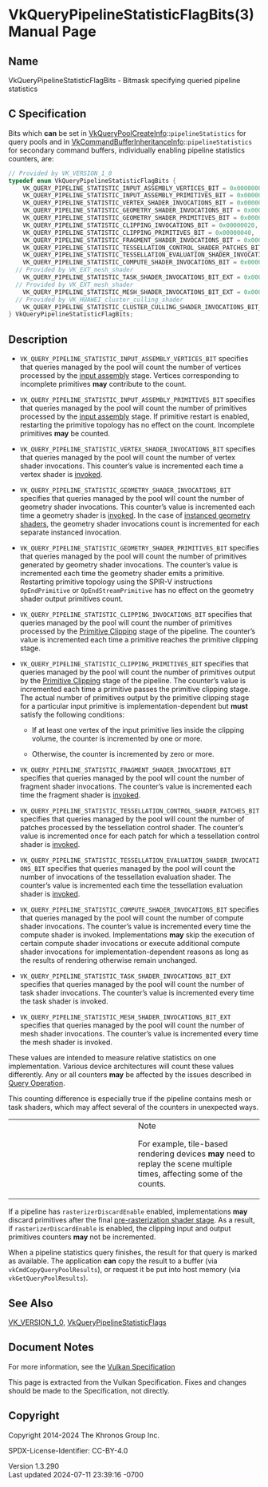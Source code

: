 # VkQueryPipelineStatisticFlagBits(3) Manual Page

## Name

VkQueryPipelineStatisticFlagBits - Bitmask specifying queried pipeline
statistics



## <a href="#_c_specification" class="anchor"></a>C Specification

Bits which **can** be set in
[VkQueryPoolCreateInfo](https://registry.khronos.org/vulkan/specs/1.3-extensions/man/html/VkQueryPoolCreateInfo.html)::`pipelineStatistics`
for query pools and in
[VkCommandBufferInheritanceInfo](https://registry.khronos.org/vulkan/specs/1.3-extensions/man/html/VkCommandBufferInheritanceInfo.html)::`pipelineStatistics`
for secondary command buffers, individually enabling pipeline statistics
counters, are:

``` c
// Provided by VK_VERSION_1_0
typedef enum VkQueryPipelineStatisticFlagBits {
    VK_QUERY_PIPELINE_STATISTIC_INPUT_ASSEMBLY_VERTICES_BIT = 0x00000001,
    VK_QUERY_PIPELINE_STATISTIC_INPUT_ASSEMBLY_PRIMITIVES_BIT = 0x00000002,
    VK_QUERY_PIPELINE_STATISTIC_VERTEX_SHADER_INVOCATIONS_BIT = 0x00000004,
    VK_QUERY_PIPELINE_STATISTIC_GEOMETRY_SHADER_INVOCATIONS_BIT = 0x00000008,
    VK_QUERY_PIPELINE_STATISTIC_GEOMETRY_SHADER_PRIMITIVES_BIT = 0x00000010,
    VK_QUERY_PIPELINE_STATISTIC_CLIPPING_INVOCATIONS_BIT = 0x00000020,
    VK_QUERY_PIPELINE_STATISTIC_CLIPPING_PRIMITIVES_BIT = 0x00000040,
    VK_QUERY_PIPELINE_STATISTIC_FRAGMENT_SHADER_INVOCATIONS_BIT = 0x00000080,
    VK_QUERY_PIPELINE_STATISTIC_TESSELLATION_CONTROL_SHADER_PATCHES_BIT = 0x00000100,
    VK_QUERY_PIPELINE_STATISTIC_TESSELLATION_EVALUATION_SHADER_INVOCATIONS_BIT = 0x00000200,
    VK_QUERY_PIPELINE_STATISTIC_COMPUTE_SHADER_INVOCATIONS_BIT = 0x00000400,
  // Provided by VK_EXT_mesh_shader
    VK_QUERY_PIPELINE_STATISTIC_TASK_SHADER_INVOCATIONS_BIT_EXT = 0x00000800,
  // Provided by VK_EXT_mesh_shader
    VK_QUERY_PIPELINE_STATISTIC_MESH_SHADER_INVOCATIONS_BIT_EXT = 0x00001000,
  // Provided by VK_HUAWEI_cluster_culling_shader
    VK_QUERY_PIPELINE_STATISTIC_CLUSTER_CULLING_SHADER_INVOCATIONS_BIT_HUAWEI = 0x00002000,
} VkQueryPipelineStatisticFlagBits;
```

## <a href="#_description" class="anchor"></a>Description

- `VK_QUERY_PIPELINE_STATISTIC_INPUT_ASSEMBLY_VERTICES_BIT` specifies
  that queries managed by the pool will count the number of vertices
  processed by the <a
  href="https://registry.khronos.org/vulkan/specs/1.3-extensions/html/vkspec.html#drawing"
  target="_blank" rel="noopener">input assembly</a> stage. Vertices
  corresponding to incomplete primitives **may** contribute to the
  count.

- `VK_QUERY_PIPELINE_STATISTIC_INPUT_ASSEMBLY_PRIMITIVES_BIT` specifies
  that queries managed by the pool will count the number of primitives
  processed by the <a
  href="https://registry.khronos.org/vulkan/specs/1.3-extensions/html/vkspec.html#drawing"
  target="_blank" rel="noopener">input assembly</a> stage. If primitive
  restart is enabled, restarting the primitive topology has no effect on
  the count. Incomplete primitives **may** be counted.

- `VK_QUERY_PIPELINE_STATISTIC_VERTEX_SHADER_INVOCATIONS_BIT` specifies
  that queries managed by the pool will count the number of vertex
  shader invocations. This counter’s value is incremented each time a
  vertex shader is <a
  href="https://registry.khronos.org/vulkan/specs/1.3-extensions/html/vkspec.html#shaders-vertex-execution"
  target="_blank" rel="noopener">invoked</a>.

- `VK_QUERY_PIPELINE_STATISTIC_GEOMETRY_SHADER_INVOCATIONS_BIT`
  specifies that queries managed by the pool will count the number of
  geometry shader invocations. This counter’s value is incremented each
  time a geometry shader is <a
  href="https://registry.khronos.org/vulkan/specs/1.3-extensions/html/vkspec.html#shaders-geometry-execution"
  target="_blank" rel="noopener">invoked</a>. In the case of <a
  href="https://registry.khronos.org/vulkan/specs/1.3-extensions/html/vkspec.html#geometry-invocations"
  target="_blank" rel="noopener">instanced geometry shaders</a>, the
  geometry shader invocations count is incremented for each separate
  instanced invocation.

- `VK_QUERY_PIPELINE_STATISTIC_GEOMETRY_SHADER_PRIMITIVES_BIT` specifies
  that queries managed by the pool will count the number of primitives
  generated by geometry shader invocations. The counter’s value is
  incremented each time the geometry shader emits a primitive.
  Restarting primitive topology using the SPIR-V instructions
  `OpEndPrimitive` or `OpEndStreamPrimitive` has no effect on the
  geometry shader output primitives count.

- `VK_QUERY_PIPELINE_STATISTIC_CLIPPING_INVOCATIONS_BIT` specifies that
  queries managed by the pool will count the number of primitives
  processed by the <a
  href="https://registry.khronos.org/vulkan/specs/1.3-extensions/html/vkspec.html#vertexpostproc-clipping"
  target="_blank" rel="noopener">Primitive Clipping</a> stage of the
  pipeline. The counter’s value is incremented each time a primitive
  reaches the primitive clipping stage.

- `VK_QUERY_PIPELINE_STATISTIC_CLIPPING_PRIMITIVES_BIT` specifies that
  queries managed by the pool will count the number of primitives output
  by the <a
  href="https://registry.khronos.org/vulkan/specs/1.3-extensions/html/vkspec.html#vertexpostproc-clipping"
  target="_blank" rel="noopener">Primitive Clipping</a> stage of the
  pipeline. The counter’s value is incremented each time a primitive
  passes the primitive clipping stage. The actual number of primitives
  output by the primitive clipping stage for a particular input
  primitive is implementation-dependent but **must** satisfy the
  following conditions:

  - If at least one vertex of the input primitive lies inside the
    clipping volume, the counter is incremented by one or more.

  - Otherwise, the counter is incremented by zero or more.

- `VK_QUERY_PIPELINE_STATISTIC_FRAGMENT_SHADER_INVOCATIONS_BIT`
  specifies that queries managed by the pool will count the number of
  fragment shader invocations. The counter’s value is incremented each
  time the fragment shader is <a
  href="https://registry.khronos.org/vulkan/specs/1.3-extensions/html/vkspec.html#fragops-shader"
  target="_blank" rel="noopener">invoked</a>.

- `VK_QUERY_PIPELINE_STATISTIC_TESSELLATION_CONTROL_SHADER_PATCHES_BIT`
  specifies that queries managed by the pool will count the number of
  patches processed by the tessellation control shader. The counter’s
  value is incremented once for each patch for which a tessellation
  control shader is <a
  href="https://registry.khronos.org/vulkan/specs/1.3-extensions/html/vkspec.html#shaders-tessellation-control-execution"
  target="_blank" rel="noopener">invoked</a>.

- `VK_QUERY_PIPELINE_STATISTIC_TESSELLATION_EVALUATION_SHADER_INVOCATIONS_BIT`
  specifies that queries managed by the pool will count the number of
  invocations of the tessellation evaluation shader. The counter’s value
  is incremented each time the tessellation evaluation shader is <a
  href="https://registry.khronos.org/vulkan/specs/1.3-extensions/html/vkspec.html#shaders-tessellation-evaluation-execution"
  target="_blank" rel="noopener">invoked</a>.

- `VK_QUERY_PIPELINE_STATISTIC_COMPUTE_SHADER_INVOCATIONS_BIT` specifies
  that queries managed by the pool will count the number of compute
  shader invocations. The counter’s value is incremented every time the
  compute shader is invoked. Implementations **may** skip the execution
  of certain compute shader invocations or execute additional compute
  shader invocations for implementation-dependent reasons as long as the
  results of rendering otherwise remain unchanged.

- `VK_QUERY_PIPELINE_STATISTIC_TASK_SHADER_INVOCATIONS_BIT_EXT`
  specifies that queries managed by the pool will count the number of
  task shader invocations. The counter’s value is incremented every time
  the task shader is invoked.

- `VK_QUERY_PIPELINE_STATISTIC_MESH_SHADER_INVOCATIONS_BIT_EXT`
  specifies that queries managed by the pool will count the number of
  mesh shader invocations. The counter’s value is incremented every time
  the mesh shader is invoked.

These values are intended to measure relative statistics on one
implementation. Various device architectures will count these values
differently. Any or all counters **may** be affected by the issues
described in <a
href="https://registry.khronos.org/vulkan/specs/1.3-extensions/html/vkspec.html#queries-operation-undefined"
target="_blank" rel="noopener">Query Operation</a>.

This counting difference is especially true if the pipeline contains
mesh or task shaders, which may affect several of the counters in
unexpected ways.

<table>
<colgroup>
<col style="width: 50%" />
<col style="width: 50%" />
</colgroup>
<tbody>
<tr>
<td class="icon"><em></em></td>
<td class="content">Note
<p>For example, tile-based rendering devices <strong>may</strong> need
to replay the scene multiple times, affecting some of the
counts.</p></td>
</tr>
</tbody>
</table>

If a pipeline has `rasterizerDiscardEnable` enabled, implementations
**may** discard primitives after the final <a
href="https://registry.khronos.org/vulkan/specs/1.3-extensions/html/vkspec.html#pipelines-graphics-subsets-pre-rasterization"
target="_blank" rel="noopener">pre-rasterization shader stage</a>. As a
result, if `rasterizerDiscardEnable` is enabled, the clipping input and
output primitives counters **may** not be incremented.

When a pipeline statistics query finishes, the result for that query is
marked as available. The application **can** copy the result to a buffer
(via `vkCmdCopyQueryPoolResults`), or request it be put into host memory
(via `vkGetQueryPoolResults`).

## <a href="#_see_also" class="anchor"></a>See Also

[VK_VERSION_1_0](https://registry.khronos.org/vulkan/specs/1.3-extensions/man/html/VK_VERSION_1_0.html),
[VkQueryPipelineStatisticFlags](https://registry.khronos.org/vulkan/specs/1.3-extensions/man/html/VkQueryPipelineStatisticFlags.html)

## <a href="#_document_notes" class="anchor"></a>Document Notes

For more information, see the <a
href="https://registry.khronos.org/vulkan/specs/1.3-extensions/html/vkspec.html#VkQueryPipelineStatisticFlagBits"
target="_blank" rel="noopener">Vulkan Specification</a>

This page is extracted from the Vulkan Specification. Fixes and changes
should be made to the Specification, not directly.

## <a href="#_copyright" class="anchor"></a>Copyright

Copyright 2014-2024 The Khronos Group Inc.

SPDX-License-Identifier: CC-BY-4.0

Version 1.3.290  
Last updated 2024-07-11 23:39:16 -0700
